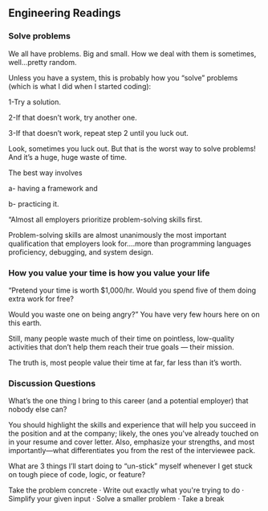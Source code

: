## Engineering Readings

### Solve problems

We all have problems. Big and small. How we deal with them is sometimes, well…pretty random.

Unless you have a system, this is probably how you “solve” problems (which is what I did when I started coding):

1-Try a solution.

2-If that doesn’t work, try another one.

3-If that doesn’t work, repeat step 2 until you luck out.

Look, sometimes you luck out. But that is the worst way to solve problems! And it’s a huge, huge waste of time.

The best way involves 

a- having a framework and 

b- practicing it.

“Almost all employers prioritize problem-solving skills first.

Problem-solving skills are almost unanimously the most important qualification that employers look for….more than programming languages proficiency, debugging, and system design.

### How you value your time is how you value your life

“Pretend your time is worth $1,000/hr. Would you spend five of them doing extra work for free? 

Would you waste one on being angry?”
You have very few hours here on on this earth.

Still, many people waste much of their time on pointless, low-quality activities that don’t help them reach their true goals — their mission.

The truth is, most people value their time at far, far less than it’s worth.

### Discussion Questions

What’s the one thing I bring to this career (and a potential employer) that nobody else can?

 You should highlight the skills and experience that will help you succeed in the position and at the company; likely, the ones you've already touched on in your resume and cover letter. Also, emphasize your strengths, and most importantly—what differentiates you from the rest of the interviewee pack.

What are 3 things I’ll start doing to “un-stick” myself whenever I get stuck on tough piece of code, logic, or feature?

 Take the problem concrete · Write out exactly what you're trying to do · Simplify your given input · Solve a smaller problem · Take a break 